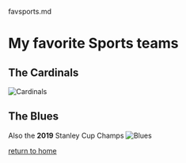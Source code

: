 favsports.md

# My favorite Sports teams

## The Cardinals
![Cardinals](https://www.kfvs12.com/resizer/6Hgm1FQcL3W3-wHFGXI1YFstEPs=/1200x600/cloudfront-us-east-1.images.arcpublishing.com/raycom/V5XGKSVDSBGNZNS35XUCQ2WYAU.jpg)


## The Blues
Also the **2019** Stanley Cup Champs
![Blues](blues.png)



[return to home](./README.md)
